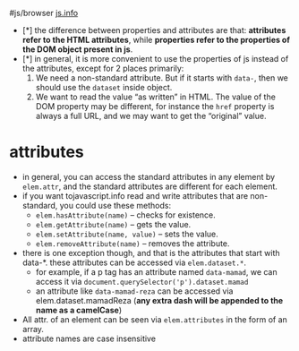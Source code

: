 #js/browser [js.info](https://javascript.info/dom-attributes-and-properties)

- [*] the difference between properties and attributes are that: **attributes refer to the HTML attributes**, while **properties refer to the properties of the DOM object present in js**.
- [*] in general, it is more convenient to use the properties of js instead of the attributes, except for 2 places primarily:
	1. We need a non-standard attribute. But if it starts with `data-`, then we should use the `dataset` inside object.
	2. We want to read the value “as written” in HTML. The value of the DOM property may be different, for instance the `href` property is always a full URL, and we may want to get the “original” value.
# attributes
- in general, you can access the standard attributes in any element by `elem.attr`, and the standard attributes are different for each element.
- if you want tojavascript.info read and write attributes that are non-standard, you could use these methods:
	- `elem.hasAttribute(name)` – checks for existence.
	- `elem.getAttribute(name)` – gets the value.
	- `elem.setAttribute(name, value)` – sets the value.
	- `elem.removeAttribute(name)` – removes the attribute.
- there is one exception though, and that is the attributes that start with data-\*. these attributes can be accessed via `elem.dataset.*`.
	- for example, if a p tag has an attribute named `data-mamad`, we can access it via `document.querySelector('p').dataset.mamad`
	- an attribute like `data-mamad-reza` can be accessed via elem.dataset.mamadReza (**any extra dash will be appended to the name as a camelCase**)
- All attr. of an element can be seen via `elem.attributes` in the form of an array.
- attribute names are case insensitive


